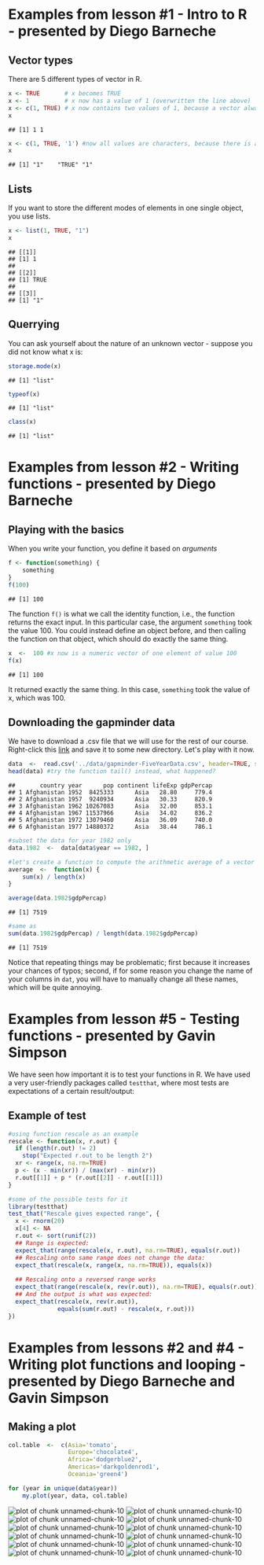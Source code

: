 

# Examples from lesson #1 - Intro to R - presented by Diego Barneche  

## Vector types

There are 5 different types of vector in R.  

~~~r
x <- TRUE       # x becomes TRUE
x <- 1          # x now has a value of 1 (overwritten the line above)
x <- c(1, TRUE) # x now contains two values of 1, because a vector always stores the same mode of elements
x
~~~

~~~
## [1] 1 1
~~~

~~~r
x <- c(1, TRUE, '1') #now all values are characters, because there is a underlying hierarchy. For instance, if there is one element of mode 'character' in your vector, then all elements will be treated as so
x
~~~

~~~
## [1] "1"    "TRUE" "1"
~~~

## Lists  
If you want to store the different modes of elements in one single object, you use lists.  

~~~r
x <- list(1, TRUE, "1")
x
~~~

~~~
## [[1]]
## [1] 1
## 
## [[2]]
## [1] TRUE
## 
## [[3]]
## [1] "1"
~~~

## Querrying  
You can ask yourself about the nature of an unknown vector - suppose you did not know what x is:  

~~~r
storage.mode(x)
~~~

~~~
## [1] "list"
~~~

~~~r
typeof(x)
~~~

~~~
## [1] "list"
~~~

~~~r
class(x)
~~~

~~~
## [1] "list"
~~~

# Examples from lesson #2 - Writing functions - presented by Diego Barneche  

## Playing with the basics  
When you write your function, you define it based on *arguments*  

~~~r
f <- function(something) {
    something
}
f(100)
~~~

~~~
## [1] 100
~~~
The function `f()` is what we call the identity function, i.e., the function returns the exact input. In this particular case, the argument `something` took the value 100. You could instead define an object before, and then calling the function on that object, which should do exactly the same thing.  

~~~r
x  <-  100 #x now is a numeric vector of one element of value 100
f(x)
~~~

~~~
## [1] 100
~~~
It returned exactly the same thing. In this case, `something` took the value of x, which was 100.  

## Downloading the gapminder data
We have to download a .csv file that we will use for the rest of our course. Right-click this [link][id] and save it to some new directory. Let's play with it now. 

~~~r
data  <-  read.csv('../data/gapminder-FiveYearData.csv', header=TRUE, stringsAsFactors=FALSE)
head(data) #try the function tail() instead, what happened?
~~~

~~~
##       country year      pop continent lifeExp gdpPercap
## 1 Afghanistan 1952  8425333      Asia   28.80     779.4
## 2 Afghanistan 1957  9240934      Asia   30.33     820.9
## 3 Afghanistan 1962 10267083      Asia   32.00     853.1
## 4 Afghanistan 1967 11537966      Asia   34.02     836.2
## 5 Afghanistan 1972 13079460      Asia   36.09     740.0
## 6 Afghanistan 1977 14880372      Asia   38.44     786.1
~~~

~~~r
#subset the data for year 1982 only
data.1982  <-  data[data$year == 1982, ]

#let's create a function to compute the arithmetic average of a vector
average  <-  function(x) {
    sum(x) / length(x)
}

average(data.1982$gdpPercap)
~~~

~~~
## [1] 7519
~~~

~~~r
#same as 
sum(data.1982$gdpPercap) / length(data.1982$gdpPercap)
~~~

~~~
## [1] 7519
~~~
Notice that repeating things may be problematic; first because it increases your chances of typos; second, if for some reason you change the name of your columns in `dat`, you will have to manually change all these names, which will be quite annoying.  

# Examples from lesson #5 - Testing functions - presented by Gavin Simpson  
We have seen how important it is to test your functions in R. We have used a very user-friendly packages called `testthat`, where most tests are expectations of a certain result/output:  

## Example of test  

~~~r
#using function rescale as an example
rescale <- function(x, r.out) {
  if (length(r.out) != 2)
    stop("Expected r.out to be length 2")
  xr <- range(x, na.rm=TRUE)
  p <- (x - min(xr)) / (max(xr) - min(xr))
  r.out[[1]] + p * (r.out[[2]] - r.out[[1]])
}

#some of the possible tests for it
library(testthat)
test_that("Rescale gives expected range", {
  x <- rnorm(20)
  x[4] <- NA
  r.out <- sort(runif(2))
  ## Range is expected:
  expect_that(range(rescale(x, r.out), na.rm=TRUE), equals(r.out))
  ## Rescaling onto same range does not change the data:
  expect_that(rescale(x, range(x, na.rm=TRUE)), equals(x))
  
  ## Rescaling onto a reversed range works
  expect_that(range(rescale(x, rev(r.out)), na.rm=TRUE), equals(r.out))
  ## And the output is what was expected:
  expect_that(rescale(x, rev(r.out)),
              equals(sum(r.out) - rescale(x, r.out)))
})
~~~

# Examples from lessons #2 and #4 - Writing plot functions and looping - presented by Diego Barneche and Gavin Simpson  

## Making a plot  


~~~r
col.table  <-  c(Asia='tomato',
                 Europe='chocolate4',
                 Africa='dodgerblue2',
                 Americas='darkgoldenrod1',
                 Oceania='green4')

for (year in unique(data$year))
    my.plot(year, data, col.table)
~~~

![plot of chunk unnamed-chunk-10](figure/unnamed-chunk-101.png) ![plot of chunk unnamed-chunk-10](figure/unnamed-chunk-102.png) ![plot of chunk unnamed-chunk-10](figure/unnamed-chunk-103.png) ![plot of chunk unnamed-chunk-10](figure/unnamed-chunk-104.png) ![plot of chunk unnamed-chunk-10](figure/unnamed-chunk-105.png) ![plot of chunk unnamed-chunk-10](figure/unnamed-chunk-106.png) ![plot of chunk unnamed-chunk-10](figure/unnamed-chunk-107.png) ![plot of chunk unnamed-chunk-10](figure/unnamed-chunk-108.png) ![plot of chunk unnamed-chunk-10](figure/unnamed-chunk-109.png) ![plot of chunk unnamed-chunk-10](figure/unnamed-chunk-1010.png) ![plot of chunk unnamed-chunk-10](figure/unnamed-chunk-1011.png) ![plot of chunk unnamed-chunk-10](figure/unnamed-chunk-1012.png) 

[id]: https://raw.github.com/dbarneche/2014-12-11-ufsc/gh-pages/data/lessons/10-functions/gapminder-FiveYearData.csv
